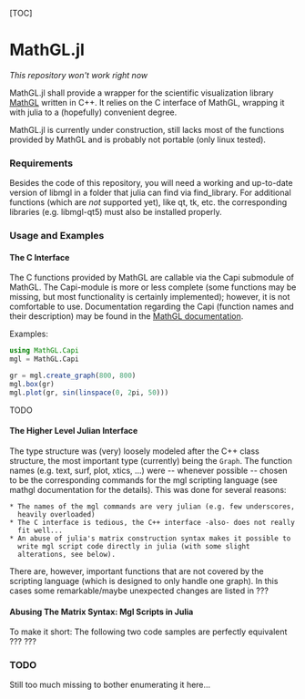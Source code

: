 [TOC]

# MathGL.jl #
*This repository won't work right now*

MathGL.jl shall provide a wrapper for the scientific visualization library
[MathGL](http://mathgl.sourceforge.net) written in C++.
It relies on the C interface of MathGL, wrapping it with julia to
a (hopefully) convenient degree.

MathGL.jl is currently under construction, still lacks most of the
functions provided by MathGL and is probably not portable (only linux
tested).

### Requirements ###
Besides the code of this repository, you will need a working and up-to-date
version of libmgl in a folder that julia can find via find\_library. For
additional functions (which are *not* supported yet), like qt, tk, etc.
the corresponding libraries (e.g. libmgl-qt5) must also be installed
properly.


### Usage and Examples ###
#### The C Interface ####
The C functions provided by MathGL are callable via the Capi submodule of
MathGL. The Capi-module is more or less complete (some functions may be
missing, but most functionality is certainly implemented); however,
it is not comfortable to use. Documentation regarding the Capi (function
names and their description) may be found in the 
[MathGL documentation](http://mathgl.sourceforge.net/doc_en/Main.html).

Examples: 
```julia
using MathGL.Capi
mgl = MathGL.Capi

gr = mgl.create_graph(800, 800)
mgl.box(gr)
mgl.plot(gr, sin(linspace(0, 2pi, 50)))
```
TODO

#### The Higher Level Julian Interface ####
The type structure was (very) loosely modeled after the C++ class
structure, the most important type (currently) being the `Graph`.  The
function names (e.g. text, surf, plot, xtics, ...) were -- whenever
possible -- chosen to be the corresponding commands for the mgl scripting
language (see mathgl documentation for the details). This was done for
several reasons:
    
    * The names of the mgl commands are very julian (e.g. few underscores,
      heavily overloaded)
    * The C interface is tedious, the C++ interface -also- does not really
      fit well...
    * An abuse of julia's matrix construction syntax makes it possible to
      write mgl script code directly in julia (with some slight
      alterations, see below).

There are, however, important functions that are not covered by the
scripting language (which is designed to only handle one graph). In this cases
some remarkable/maybe unexpected changes are listed in ???

#### Abusing The Matrix Syntax: Mgl Scripts in Julia ####
To make it short: The following two code samples are perfectly equivalent
??? ???

### TODO

Still too much missing to bother enumerating it here...

